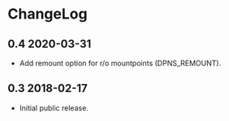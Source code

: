 # ChangeLog


## 0.4   2020-03-31

- Add remount option for r/o mountpoints (DPNS_REMOUNT).


## 0.3   2018-02-17

- Initial public release.
